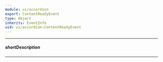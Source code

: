 ```yaml
---
module: ui/accordion
export: ContentReadyEvent
type: Object
inherits: EventInfo
uid: ui/accordion:ContentReadyEvent
---
```

---
##### shortDescription
<!-- Description goes here -->

---
<!-- Description goes here -->